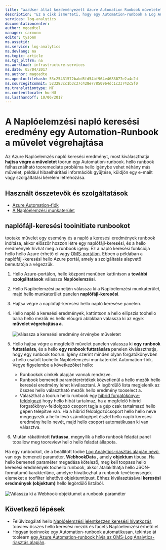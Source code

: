 ```yaml
---
title: "aaaUser által kezdeményezett Azure Automation Runbook műveletet a Naplóelemzési |} Microsoft Docs"
description: "Ez a cikk ismerteti, hogy egy Automation-runbook a Log Analyticshez való toorun a keresési eredmény igény."
services: log-analytics
documentationcenter: 
author: mgoedtel
manager: carmonm
editor: tysonn
ms.assetid: 
ms.service: log-analytics
ms.devlang: na
ms.topic: article
ms.tgt_pltfrm: na
ms.workload: infrastructure-services
ms.date: 05/04/2017
ms.author: magoedte
ms.openlocfilehash: 53c25431572babd5fd54bf964e4683077e2a4c2d
ms.sourcegitcommit: 523283cc1b3c37c428e77850964dc1c33742c5f0
ms.translationtype: MT
ms.contentlocale: hu-HU
ms.lasthandoff: 10/06/2017
---
```

# <a name="take-action-with-an-automation-runbook-from-a-log-analytics-log-search-result"></a>A Naplóelemzési napló keresési eredmény egy Automation-Runbook a művelet végrehajtása

Az Azure Naplóelemzés napló keresési eredményt, most kiválaszthatja **hajtsa végre a műveletet** toorun egy Automation-runbook.  hello runbook felhasználható tooremediate probléma hello igénybe vehet néhány más művelet, például hibaelhárítási információk gyűjtése, küldjön egy e-mailt vagy szolgáltatási kérelem létrehozása. 

## <a name="components-and-features-used"></a>Használt összetevők és szolgáltatások
* [Azure Automation-fiók](../automation/automation-offering-get-started.md)
* [A Naplóelemzési munkaterület](../log-analytics/log-analytics-overview.md)

## <a name="tooinitiate-runbook-from-log-search"></a>naplófájl-keresési tooinitiate runbookot

tootake művelet egy esemény és a napló a keresési eredmények runbook indítása, akkor először hozzon létre egy naplófájl-keresési, és a hello eredmények hívhat meg a runbook igény.  Ez a napló keresési funkciója hello hello Azure érhető el vagy [OMS-portálon](../log-analytics/log-analytics-log-searches.md).  Ebben a példában a naplófájl-keresési hello Azure portál, amely a szolgáltatás alapvető bemutatója a végezzük.

1. Hello Azure-portálon, hello központ menüben kattintson a **további szolgáltatások** válassza **Naplóelemzési**.  
2. Hello Naplóelemzési paneljén válassza ki a Naplóelemzési munkaterület, majd hello munkaterület panelen **naplófájl-keresési**.  
3. Hajtsa végre a naplófájl-keresési hello napló keresése panelen.  
4. Hello napló a keresési eredmények, kattintson a hello ellipszis toohello balra hello mezők és hello előugró ablakban válassza ki az egyik **művelet végrehajtása a**.<br><br> ![Válassza a keresési eredmény érvénybe műveletet](./media/log-analytics-log-search-takeaction/log-search-takeaction-menuoption.png) 
5. Hello hajtsa végre a megfelelő művelet panelen válassza ki **egy runbook futtatására**, és a hello **egy runbook futtatására** panelen kiválaszthatja, hogy egy runbook toorun.  Igény szerint minden olyan forgatókönyvben a hello csatolt toohello Naplóelemzési munkaterület Automation-fiók.  Vegye figyelembe a következőket hello:

    * Runbookok címkék alapján vannak rendezve.
    * Runbook bemeneti paraméterértékek közvetlenül a hello mezők hello keresési eredmény lehet kiválasztani.  A legördülő lista megjelenik az összes hello választható mezők hello eredmény tooselect a.  
    * Választhat a toorun hello runbook egy [hibrid forgatókönyv-feldolgozó](../automation/automation-hybrid-runbook-worker.md) hogy hello hibát tartalmaz, ha a megfelelő hibrid forgatókönyv-feldolgozó csoport tagja a gép csak tartalmazó hello gépen telepítve van.  Ha a hibrid feldolgozócsoport hello hello neve megegyezik a hello lévő számítógépet észlel hello napló keresési eredmény hello nevét, majd hello csoport automatikusan ki van választva.    

6. Miután rákattintott **futtassa**, megnyílik a hello runbook feladat panel tooallow meg tooreview hello hello feladat állapota.   

Ha egy runbookot, de a beállított toobe [Log Analytics-riasztás alapján nevű](../automation/automation-invoke-runbook-from-omsla-alert.md), van egy bemeneti paraméter, **WebhookData** , amely **objektum** típusa.  Ha hello bemeneti paraméter megadása kötelező, meg kell toopass hello keresési eredmények toohello runbook, akkor átalakíthatja hello JSON-formátumú karakterlánc, amelyre hivatkozhat a runbook-tevékenységek elemeket a toofilter lehetővé objektumtípust.  Ehhez kiválasztásával **keresési eredmények (objektum)** hello legördülő listából.<br><br> ![Válassza ki a Webhook-objektumot a runbook paraméter](media/log-analytics-log-search-takeaction/select-runbook-and-properties.png)   
    
## <a name="next-steps"></a>Következő lépések

* Felülvizsgálati hello [Naplóelemzési jelentkezzen keresési hivatkozás](log-analytics-search-reference.md) tooview összes hello keresési mezők és facets Naplóelemzési érhető el.
* Hogyan tooinvoke egy Automation-runbook automatikusan, tekintse át toolearn [egy Azure Automation-runbook hívja az OMS-Log Analytics-riasztás alapján](../automation/automation-invoke-runbook-from-omsla-alert.md).  
